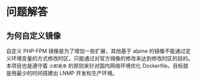 # 问题解答

## 为何自定义镜像

自定义 PHP-FPM 镜像是为了增加一些扩展，其他基于 alpine 的镜像不能通过定义环境变量的方式修改时区，只能通过对官方镜像的修改来达到修改时区的目的。本项目也是遵守着 `少即是多` 的原则来针对国内网络环境优化 Dockerfile。目标就是用最少的时间搭建出 LNMP 开发和生产环境。
